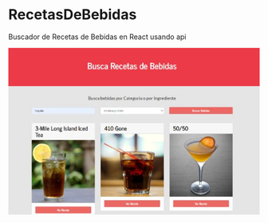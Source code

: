 # RecetasDeBebidas
Buscador de Recetas de Bebidas en React usando api 

![Administrador de Tareas](/public/preview.jpg)

